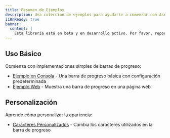 ```yaml
---
title: Resumen de Ejemplos
description: Una colección de ejemplos para ayudarte a comenzar con Ascii Progress Bar.
i18nReady: true
banner:
  content: |
    Esta librería está en beta y en desarrollo activo. Por favor, reporta cualquier problema o sugerencia en <a href="https://github.com/yacosta738/ascii-progress-bar/issues" target="_blank">GitHub</a>.
---
```


## Uso Básico

Comienza con implementaciones simples de barras de progreso:

- [Ejemplo en Consola](/ascii-progress-bar/es/examples/console) - Una barra de progreso básica con configuración predeterminada
- [Ejemplo Web](/ascii-progress-bar/es/examples/web-component) - Muestra una barra de progreso en una página web

## Personalización

Aprende cómo personalizar la apariencia:

- [Caracteres Personalizados](/ascii-progress-bar/es/examples/chars) - Cambia los caracteres utilizados en la barra de progreso
